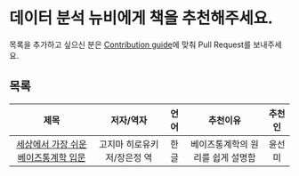 # 데이터 분석 뉴비에게 책을 추천해주세요.

목록을 추가하고 싶으신 분은 [Contribution guide](https://github.com/ysunmi0427/awesome-data-analysis-books-for-beginners/blob/master/pull_request_template.md)에 맞춰 Pull Request를 보내주세요.

## 목록
| 제목 | 저자/역자 | 언어 | 추천이유 | 추천인 |  
|:---:|:----:|:----:|:----:|:----:|
| [세상에서 가장 쉬운 베이즈통계학 입문](http://www.yes24.com/Product/Goods/36928073?scode=032&OzSrank=1) | 고지마 히로유키 저/장은정 역 | 한글 | 베이즈통계학의 원리를 쉽게 설명함 | 윤선미 |
